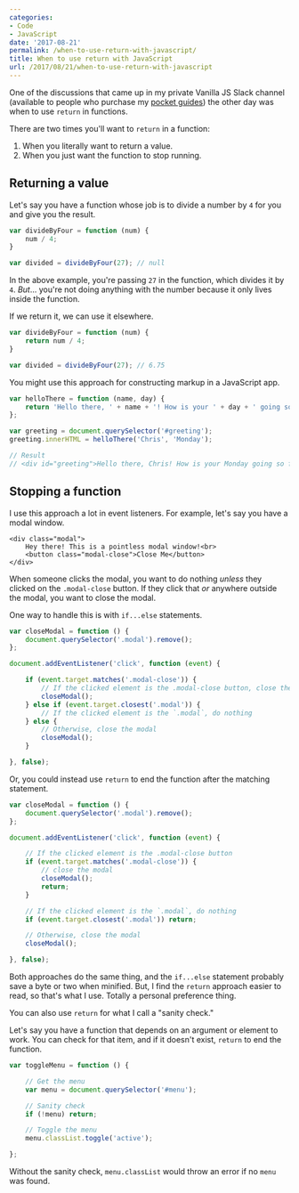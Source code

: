 ```yaml
---
categories:
- Code
- JavaScript
date: '2017-08-21'
permalink: /when-to-use-return-with-javascript/
title: When to use return with JavaScript
url: /2017/08/21/when-to-use-return-with-javascript
---
```


One of the discussions that came up in my private Vanilla JS Slack channel (available to people who purchase my [pocket guides](/guides/)) the other day was when to use `return` in functions.

There are two times you'll want to `return` in a function:

1. When you literally want to return a value.
2. When you just want the function to stop running.

## Returning a value

Let's say you have a function whose job is to divide a number by `4` for you and give you the result.

```javascript
var divideByFour = function (num) {
    num / 4;
}

var divided = divideByFour(27); // null
```

In the above example, you're passing `27` in the function, which divides it by `4`. *But*... you're not doing anything with the number because it only lives inside the function.

If we return it, we can use it elsewhere.

```javascript
var divideByFour = function (num) {
    return num / 4;
}

var divided = divideByFour(27); // 6.75
```

You might use this approach for constructing markup in a JavaScript app.

```javascript
var helloThere = function (name, day) {
    return 'Hello there, ' + name + '! How is your ' + day + ' going so far?';
};

var greeting = document.querySelector('#greeting');
greeting.innerHTML = helloThere('Chris', 'Monday');

// Result
// <div id="greeting">Hello there, Chris! How is your Monday going so far?</div>
```

## Stopping a function

I use this approach a lot in event listeners. For example, let's say you have a modal window.

```markup
<div class="modal">
    Hey there! This is a pointless modal window!<br>
    <button class="modal-close">Close Me</button>
</div>
```

When someone clicks the modal, you want to do nothing *unless* they clicked on the `.modal-close` button. If they click that *or* anywhere outside the modal, you want to close the modal.

One way to handle this is with `if...else` statements.

```javascript
var closeModal = function () {
	document.querySelector('.modal').remove();
};

document.addEventListener('click', function (event) {

	if (event.target.matches('.modal-close')) {
		// If the clicked element is the .modal-close button, close the modal
		closeModal();
	} else if (event.target.closest('.modal')) {
		// If the clicked element is the `.modal`, do nothing
	} else {
		// Otherwise, close the modal
		closeModal();
	}

}, false);
```

Or, you could instead use `return` to end the function after the matching statement.

```javascript
var closeModal = function () {
	document.querySelector('.modal').remove();
};

document.addEventListener('click', function (event) {

	// If the clicked element is the .modal-close button
	if (event.target.matches('.modal-close')) {
		// close the modal
		closeModal();
		return;
	}

	// If the clicked element is the `.modal`, do nothing
	if (event.target.closest('.modal')) return;

	// Otherwise, close the modal
	closeModal();

}, false);
```

Both approaches do the same thing, and the `if...else` statement probably save a byte or two when minified. But, I find the `return` approach easier to read, so that's what I use. Totally a personal preference thing.

You can also use `return` for what I call a "sanity check."

Let's say you have a function that depends on an argument or element to work. You can check for that item, and if it doesn't exist, `return` to end the function.

```javascript
var toggleMenu = function () {

	// Get the menu
	var menu = document.querySelector('#menu');

	// Sanity check
	if (!menu) return;

	// Toggle the menu
	menu.classList.toggle('active');

};
```

Without the sanity check, `menu.classList` would throw an error if no `menu` was found.